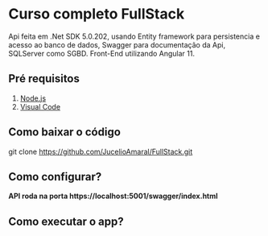 
# Curso completo FullStack

Api feita em .Net SDK 5.0.202, usando Entity framework para persistencia e acesso ao banco de dados,
Swagger para documentação da Api, SQLServer como SGBD.
Front-End utilizando Angular 11.

## Pré requisitos
 
1. [Node.js](https://nodejs.org/en/download/)
2. [Visual Code](https://code.visualstudio.com/download)

## Como baixar o código

git clone https://github.com/JucelioAmaral/FullStack.git

## Como configurar?


**API roda na porta https://localhost:5001/swagger/index.html**

## Como executar o app?

